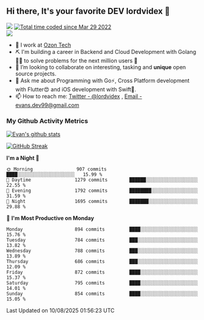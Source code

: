 ## Hi there, It's your favorite DEV lordvidex 👋
<img src="https://komarev.com/ghpvc/?username=lordvidex&label=Views&color=blue&style=plastic" /> <a href="https://wakatime.com/@0e56db35-d16b-410a-acc0-4085055304bf"><img src="https://wakatime.com/badge/user/0e56db35-d16b-410a-acc0-4085055304bf.svg" alt="Total time coded since Mar 29 2022" /></a>  
![](https://github-profile-trophy.vercel.app/?username=lordvidex)
- 🔭 I work at [Ozon Tech](https://ozon.tech/)
- ⛏️ I'm building a career in Backend and Cloud Development with Golang 🧙🏼 to solve problems for the next million users 🤌
- 👯 I’m looking to collaborate on interesting, tasking and **unique** open source projects.
- 💬 Ask me about Programming with Go⚡️, Cross Platform development with Flutter😍 and iOS development with Swift🚀.
- 📫 How to reach me: [Twitter - @lordvidex](https://twitter.com/lordvidex) , [Email - evans.dev99@gmail.com](mailto:evans.dev99@gmail.com?body=Hello%20Evans,)
  
### My Github Activity Metrics
<div>
<!-- <a href="https://github.com/lordvidex">
  <img src="https://github-readme-stats.vercel.app/api/top-langs/?username=lordvidex&theme=light" />
</a>    -->
<!-- [![Top Langs](https://github-readme-stats.vercel.app/api/top-langs/?username=lordvidex)](https://github.com/lordvidex/)  -->
<a href="https://github.com/lordvidex">
 <img src="https://github-readme-stats.vercel.app/api?username=lordvidex&show_icons=true&theme=light&line_height=27" alt="Evan's github stats"/>
</a>
</div>

[![GitHub Streak](https://github-readme-streak-stats.herokuapp.com?user=lordvidex&theme=github-dark&hide_border=true)](https://git.io/streak-stats)

<!--
  <a href="https://github.com/iampawan/FlutterExampleApps">
    <img align="center" src="https://github-readme-stats.vercel.app/api/pin/?username=iampawan&repo=FlutterExampleApps&theme=light" />

  </a>
  <a href="https://github.com/iampawan/VelocityX">
   <img align="center" src="https://github-readme-stats.vercel.app/api/pin/?username=iampawan&repo=VelocityX&theme=light" />
  </a>
-->
<!--START_SECTION:waka-->
**I'm a Night 🦉** 

```text
🌞 Morning                907 commits         ████░░░░░░░░░░░░░░░░░░░░░   15.99 % 
🌆 Daytime                1279 commits        ██████░░░░░░░░░░░░░░░░░░░   22.55 % 
🌃 Evening                1792 commits        ████████░░░░░░░░░░░░░░░░░   31.59 % 
🌙 Night                  1695 commits        ███████░░░░░░░░░░░░░░░░░░   29.88 % 
```
📅 **I'm Most Productive on Monday** 

```text
Monday                   894 commits         ████░░░░░░░░░░░░░░░░░░░░░   15.76 % 
Tuesday                  784 commits         ███░░░░░░░░░░░░░░░░░░░░░░   13.82 % 
Wednesday                788 commits         ███░░░░░░░░░░░░░░░░░░░░░░   13.89 % 
Thursday                 686 commits         ███░░░░░░░░░░░░░░░░░░░░░░   12.09 % 
Friday                   872 commits         ████░░░░░░░░░░░░░░░░░░░░░   15.37 % 
Saturday                 795 commits         ████░░░░░░░░░░░░░░░░░░░░░   14.01 % 
Sunday                   854 commits         ████░░░░░░░░░░░░░░░░░░░░░   15.05 % 
```



 Last Updated on 10/08/2025 01:56:23 UTC
<!--END_SECTION:waka-->

